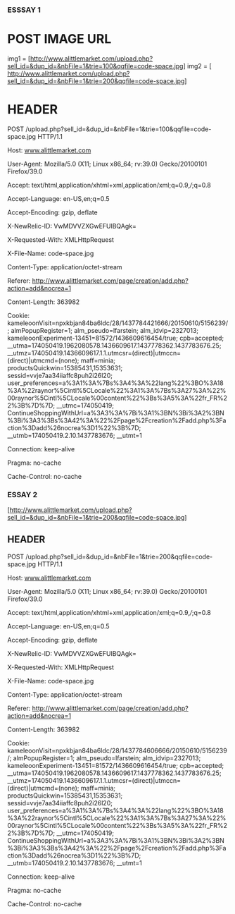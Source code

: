 
### ESSSAY 1

# POST IMAGE URL

img1 = [http://www.alittlemarket.com/upload.php?sell_id=&dup_id=&nbFile=1&trie=100&qqfile=code-space.jpg]
img2 = [ http://www.alittlemarket.com/upload.php?sell_id=&dup_id=&nbFile=1&trie=200&qqfile=code-space.jpg]
# HEADER

POST /upload.php?sell_id=&dup_id=&nbFile=1&trie=100&qqfile=code-space.jpg HTTP/1.1

Host: www.alittlemarket.com

User-Agent: Mozilla/5.0 (X11; Linux x86_64; rv:39.0) Gecko/20100101 Firefox/39.0

Accept: text/html,application/xhtml+xml,application/xml;q=0.9,*/*;q=0.8

Accept-Language: en-US,en;q=0.5

Accept-Encoding: gzip, deflate

X-NewRelic-ID: VwMDVVZXGwEFUlBQAgk=

X-Requested-With: XMLHttpRequest

X-File-Name: code-space.jpg

Content-Type: application/octet-stream

Referer: http://www.alittlemarket.com/page/creation/add.php?action=add&nocrea=1

Content-Length: 363982

Cookie: kameleoonVisit=npxkbjan84ba6ldc/28/1437784421666/20150610/5156239/; almPopupRegister=1; alm_pseudo=lfarstein; alm_idvip=2327013; kameleoonExperiment-13451=81572/1436609616454/true; cpb=accepted; __utma=174050419.1962080578.1436609617.1437778362.1437783676.25; __utmz=174050419.1436609617.1.1.utmcsr=(direct)|utmccn=(direct)|utmcmd=(none); maff=minia; productsQuickwin=15385431,15353631; sessid=vvje7aa34iiaffc8puh2i26l20; user_preferences=a%3A1%3A%7Bs%3A4%3A%22lang%22%3BO%3A18%3A%22raynor%5Cintl%5CLocale%22%3A1%3A%7Bs%3A27%3A%22%00raynor%5Cintl%5CLocale%00content%22%3Bs%3A5%3A%22fr_FR%22%3B%7D%7D; __utmc=174050419; ContinueShoppingWithUrl=a%3A3%3A%7Bi%3A1%3BN%3Bi%3A2%3BN%3Bi%3A3%3Bs%3A42%3A%22%2Fpage%2Fcreation%2Fadd.php%3Faction%3Dadd%26nocrea%3D1%22%3B%7D; __utmb=174050419.2.10.1437783676; __utmt=1

Connection: keep-alive

Pragma: no-cache

Cache-Control: no-cache



### ESSAY 2

[http://www.alittlemarket.com/upload.php?sell_id=&dup_id=&nbFile=1&trie=200&qqfile=code-space.jpg]


## HEADER

POST /upload.php?sell_id=&dup_id=&nbFile=1&trie=200&qqfile=code-space.jpg HTTP/1.1

Host: www.alittlemarket.com

User-Agent: Mozilla/5.0 (X11; Linux x86_64; rv:39.0) Gecko/20100101 Firefox/39.0

Accept: text/html,application/xhtml+xml,application/xml;q=0.9,*/*;q=0.8

Accept-Language: en-US,en;q=0.5

Accept-Encoding: gzip, deflate

X-NewRelic-ID: VwMDVVZXGwEFUlBQAgk=

X-Requested-With: XMLHttpRequest

X-File-Name: code-space.jpg

Content-Type: application/octet-stream

Referer: http://www.alittlemarket.com/page/creation/add.php?action=add&nocrea=1

Content-Length: 363982

Cookie: kameleoonVisit=npxkbjan84ba6ldc/28/1437784606666/20150610/5156239/; almPopupRegister=1; alm_pseudo=lfarstein; alm_idvip=2327013; kameleoonExperiment-13451=81572/1436609616454/true; cpb=accepted; __utma=174050419.1962080578.1436609617.1437778362.1437783676.25; __utmz=174050419.1436609617.1.1.utmcsr=(direct)|utmccn=(direct)|utmcmd=(none); maff=minia; productsQuickwin=15385431,15353631; sessid=vvje7aa34iiaffc8puh2i26l20; user_preferences=a%3A1%3A%7Bs%3A4%3A%22lang%22%3BO%3A18%3A%22raynor%5Cintl%5CLocale%22%3A1%3A%7Bs%3A27%3A%22%00raynor%5Cintl%5CLocale%00content%22%3Bs%3A5%3A%22fr_FR%22%3B%7D%7D; __utmc=174050419; ContinueShoppingWithUrl=a%3A3%3A%7Bi%3A1%3BN%3Bi%3A2%3BN%3Bi%3A3%3Bs%3A42%3A%22%2Fpage%2Fcreation%2Fadd.php%3Faction%3Dadd%26nocrea%3D1%22%3B%7D; __utmb=174050419.2.10.1437783676; __utmt=1

Connection: keep-alive

Pragma: no-cache

Cache-Control: no-cache





